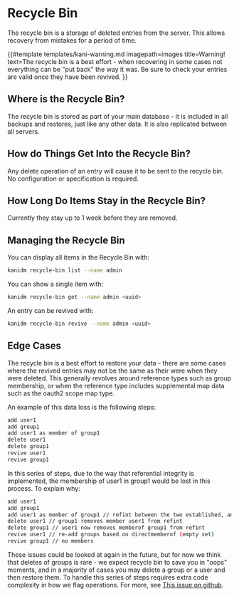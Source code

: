 # Recycle Bin

The recycle bin is a storage of deleted entries from the server. This allows recovery from mistakes
for a period of time.

<!-- deno-fmt-ignore-start -->

{{#template templates/kani-warning.md
imagepath=images
title=Warning!
text=The recycle bin is a best effort - when recovering in some cases not everything can be "put back" the way it was. Be sure to check your entries are valid once they have been revived.
}}

<!-- deno-fmt-ignore-end -->

## Where is the Recycle Bin?

The recycle bin is stored as part of your main database - it is included in all backups and
restores, just like any other data. It is also replicated between all servers.

## How do Things Get Into the Recycle Bin?

Any delete operation of an entry will cause it to be sent to the recycle bin. No configuration or
specification is required.

## How Long Do Items Stay in the Recycle Bin?

Currently they stay up to 1 week before they are removed.

## Managing the Recycle Bin

You can display all items in the Recycle Bin with:

```bash
kanidm recycle-bin list --name admin
```

You can show a single item with:

```bash
kanidm recycle-bin get --name admin <uuid>
```

An entry can be revived with:

```bash
kanidm recycle-bin revive --name admin <uuid>
```

## Edge Cases

The recycle bin is a best effort to restore your data - there are some cases where the revived
entries may not be the same as their were when they were deleted. This generally revolves around
reference types such as group membership, or when the reference type includes supplemental map data
such as the oauth2 scope map type.

An example of this data loss is the following steps:

```bash
add user1
add group1
add user1 as member of group1
delete user1
delete group1
revive user1
revive group1
```

In this series of steps, due to the way that referential integrity is implemented, the membership of
user1 in group1 would be lost in this process. To explain why:

```bash
add user1
add group1
add user1 as member of group1 // refint between the two established, and memberof added
delete user1 // group1 removes member user1 from refint
delete group1 // user1 now removes memberof group1 from refint
revive user1 // re-add groups based on directmemberof (empty set)
revive group1 // no members
```

These issues could be looked at again in the future, but for now we think that deletes of groups is
rare - we expect recycle bin to save you in "oops" moments, and in a majority of cases you may
delete a group or a user and then restore them. To handle this series of steps requires extra code
complexity in how we flag operations. For more, see
[This issue on github](https://github.com/kanidm/kanidm/issues/177).
